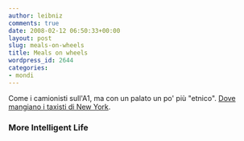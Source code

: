 ```yaml
---
author: leibniz
comments: true
date: 2008-02-12 06:50:33+00:00
layout: post
slug: meals-on-wheels
title: Meals on wheels
wordpress_id: 2644
categories:
- mondi
---
```


Come i camionisti sull'A1, ma con un palato un po' più "etnico". [Dove mangiano i taxisti di New York](http://www.moreintelligentlife.com/node/844).

### More Intelligent Life 
